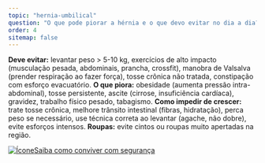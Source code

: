 ```yaml
---
topic: "hernia-umbilical"
question: "O que pode piorar a hérnia e o que devo evitar no dia a dia?"
order: 4
sitemap: false
---
```


**Deve evitar:** levantar peso > 5-10 kg, exercícios de alto impacto (musculação pesada, abdominais, prancha, crossfit), manobra de Valsalva (prender respiração ao fazer força), tosse crônica não tratada, constipação com esforço evacuatório. **O que piora:** obesidade (aumenta pressão intra-abdominal), tosse persistente, ascite (cirrose, insuficiência cardíaca), gravidez, trabalho físico pesado, tabagismo. **Como impedir de crescer:** trate tosse crônica, melhore trânsito intestinal (fibras, hidratação), perca peso se necessário, use técnica correta ao levantar (agache, não dobre), evite esforços intensos. **Roupas:** evite cintos ou roupas muito apertadas na região.

<p><a href="{% link _posts/2025-10-21-hernia-umbilical-tratamento-sem-cirurgia.md %}">
  <img src="/assets/images/icon-document.svg" class="icon" alt="Ícone" />Saiba como conviver com segurança</a></p>
